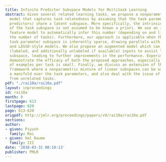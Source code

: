 ```yaml
---
title: Infinite Predictor Subspace Models for Multitask Learning
abstract: Given several related learning tasks, we propose a nonparametric Bayesian
  model that captures task relatedness by assuming that the task parameters (i.e.,
  predictors) share a latent subspace. More specifically, the intrinsic dimensionality
  of the task subspace is not assumed to be known a priori. We use an infinite latent
  feature model to automatically infer this number (depending on and limited by only
  the number of tasks). Furthermore, our approach is applicable when the underlying
  task parameter subspace is inherently sparse, drawing parallels with l1 regularization
  and LASSO-style models. We also propose an augmented model which can make use of
  (labeled, and additionally unlabeled if available) inputs to assist learning this
  subspace, leading to further improvements in the performance. Experimental results
  demonstrate the efficacy of both the proposed approaches, especially when the number
  of examples per task is small. Finally, we discuss an extension of the proposed
  framework where a nonparametric mixture of linear subspaces can be used to learn
  a manifold over the task parameters, and also deal with the issue of negative transfer
  from unrelated tasks.
pdf: "./rai10a/rai10a.pdf"
layout: inproceedings
id: rai10a
month: 0
firstpage: 613
lastpage: 620
page: 613-620
origpdf: http://jmlr.org/proceedings/papers/v9/rai10a/rai10a.pdf
sections: 
author:
- given: Piyush
  family: Rai
- given: Hal Daume
  family: III
date: '2010-03-31 00:10:13'
publisher: PMLR
---
```

